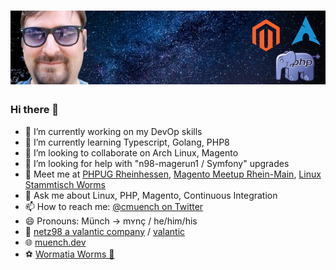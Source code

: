 # [![cmuench header](https://raw.githubusercontent.com/cmuench/cmuench/master/images/gh-banner-dark.png)](https://muench.dev)
### Hi there 👋

- 🔭 I’m currently working on my DevOp skills
- 🌱 I’m currently learning Typescript, Golang, PHP8
- 👯 I’m looking to collaborate on Arch Linux, Magento
- 🤔 I’m looking for help with "n98-magerun1 / Symfony" upgrades
- 🤝 Meet me at [PHPUG Rheinhessen](https://www.meetup.com/de-DE/PHP-User-Group-Rheinhessen/), [Magento Meetup Rhein-Main](https://magerm.de/), [Linux Stammtisch Worms](https://wolust.de/)
- 💬 Ask me about Linux, PHP, Magento, Continuous Integration
- 📫 How to reach me: [@cmuench on Twitter](https://twitter.com/cmuench)
- 😄 Pronouns: Münch -> mʏnç  / he/him/his
- 👔 [netz98 a valantic company](https://netz98.de) / [valantic](https://www.valantic.com)
- 🌐 [muench.dev](https://muench.dev)
- ⚽ [Wormatia Worms 🐉](https://www.wormatia.de)
<!-- - ⚡ Fun fact: ... -->
